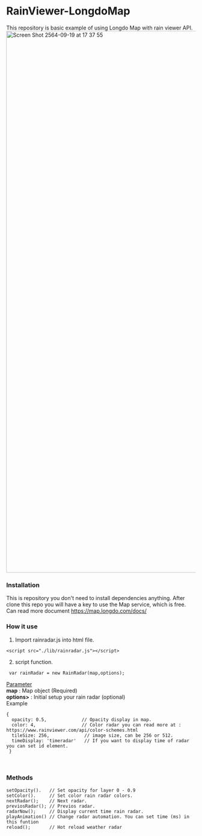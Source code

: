# RainViewer-LongdoMap
This repository is basic example of using Longdo Map with rain viewer API.
<img width="1440" alt="Screen Shot 2564-09-19 at 17 37 55" src="https://user-images.githubusercontent.com/20718635/133924425-1861cb95-9539-4262-ad4a-eb6a75052352.png">
<br>
### Installation 
This is repository you don't need to install dependencies anything. After clone this repo you will have a key to use the Map service, which is free. Can read more document https://map.longdo.com/docs/

### How it use
1. Import rainradar.js into html file.
```
<script src="./lib/rainradar.js"></script>
```
2. script function.
```
 var rainRadar = new RainRadar(map,options);
```
<u>Parameter</u><br>
<b>map</b> : Map object (Required) <br>
<b>options></b> : Initial setup your rain radar (optional) <br>
Example
```
{
  opacity: 0.5,             // Opacity display in map.
  color: 4,                 // Color radar you can read more at : https://www.rainviewer.com/api/color-schemes.html
  tileSize: 256,             // image size, can be 256 or 512.
  timeDisplay: 'timeradar'   // If you want to display time of radar you can set id element.
 }
```
<br>

### Methods

```
setOpacity().   // Set opacity for layer 0 - 0.9
setColor().     // Set color rain radar colors.
nextRadar();    // Next radar.
previosRadar(); // Previos radar.
radarNow();     // Display current time rain radar.
playAnimation() // Change radar automation. You can set time (ms) in this funtion
reload();       // Hot reload weather radar
```


